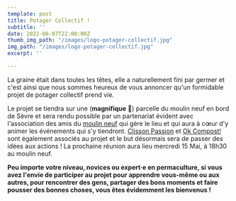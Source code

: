 ```yaml
---
template: post
title: Potager Collectif !
subtitle: ''
date: 2022-06-07T22:00:00Z
thumb_img_path: "/images/logo-potager-collectif.jpg"
img_path: "/images/logo-potager-collectif.jpg"
excerpt: ''

---
```

La graine était dans toutes les têtes, elle a naturellement fini par germer et c'est ainsi que nous sommes heureux de vous annoncer qu'un formidable projet de potager collectif prend vie.  
   
 Le projet se tiendra sur une (**magnifique** 🤩) parcelle du moulin neuf en bord de Sèvre et sera rendu possible par un partenariat évident avec l'association des amis du [moulin neuf](https://www.gites-moulinneuf-44.fr/) qui gère le lieu et qui aura à cœur d'y animer les événements qui s'y tiendront. [Clisson Passion](http://www.clissonpassion.fr/) et [Ok Compost!](http://okcompost.fr/) sont également associés au projet et le but désormais sera de passer des idées aux actions ! La prochaine réunion aura lieu mercredi 15 Mai, à 18h30 au moulin neuf.  
   
 **Peu importe votre niveau, novices ou expert·e en permaculture, si vous avez l'envie de participer au projet pour apprendre vous-même ou aux autres, pour rencontrer des gens, partager des bons moments et faire pousser des bonnes choses, vous êtes évidemment les bienvenus !**